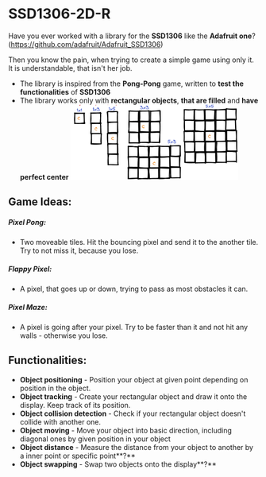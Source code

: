 # SSD1306-2D-R
Have you ever worked with a library for the **SSD1306** like the **Adafruit one**? (https://github.com/adafruit/Adafruit_SSD1306)

Then you know the pain, when trying to create a simple game using only it. It is understandable, that isn't her job.



- The library is inspired from the **Pong-Pong** game, written to **test the functionalities** of **SSD1306**
- The library works only with **rectangular objects**, **that are filled** and **have perfect center
<img src=".\pics\Screenshot_1.png" alt="Screenshot_1" style="zoom: 33%;" />**

## Game Ideas:

##### Pixel Pong:

- Two moveable tiles. Hit the bouncing pixel and send it to the another tile. Try to not miss it, because you lose.

##### Flappy Pixel:

- A pixel, that goes up or down, trying to pass as most obstacles it can.

##### Pixel Maze:

- A pixel is going after your pixel. Try to be faster than it and not hit any walls - otherwise you lose.

## Functionalities:

- **Object positioning** - Position your object at given point depending on position in the object.
- **Object tracking** - Create your rectangular object and draw it onto the display. Keep track of its position.
- **Object collision detection** - Check if your rectangular object doesn't collide with another one.
- **Object moving** - Move your object into basic direction, including diagonal ones by given position in your object
- **Object distance** - Measure the distance from your object to another by a inner point or specific point**?**
- **Object swapping** - Swap two objects onto the display**?**
